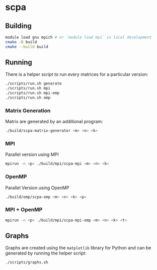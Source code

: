 # scpa

## Building

```bash
module load gnu mpich # or `module load mpi` in local development
cmake -B build
cmake --build build
```

## Running

There is a helper script to run every matrices for a particular version:

```bash
./scripts/run.sh generate
./scripts/run.sh mpi
./scripts/run.sh mpi-omp
./scripts/run.sh omp
```

### Matrix Generation

Matrix are generated by an additional program:

```bash
./build/scpa-matrix-generator <m> <n> <k>
```

### MPI

Parallel version using MPI

```bash
mpirun -n <p> ./build/mpi/scpa-mpi <m> <n> <k>
```

### OpenMP

Parallel Version using OpenMP

```bash
./build/omp/scpa-omp <m> <n> <k> <p>
```

### MPI + OpenMP

```bash
mpirun -n <p> ./build/mpi/scpa-mpi-omp <m> <n> <k> <t>
```

## Graphs

Graphs are created using the `matplotlib` library for Python and can be
generated by running the helper script:

```bash
./scripts/graphs.sh
```
